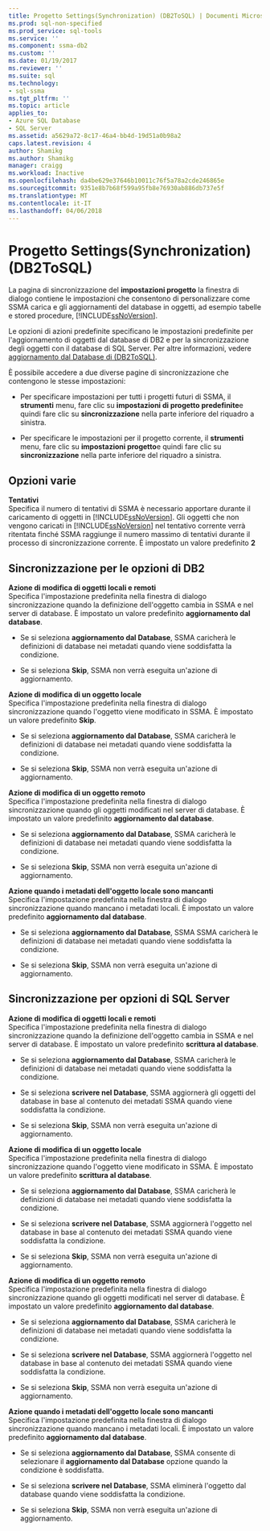 ```yaml
---
title: Progetto Settings(Synchronization) (DB2ToSQL) | Documenti Microsoft
ms.prod: sql-non-specified
ms.prod_service: sql-tools
ms.service: ''
ms.component: ssma-db2
ms.custom: ''
ms.date: 01/19/2017
ms.reviewer: ''
ms.suite: sql
ms.technology:
- sql-ssma
ms.tgt_pltfrm: ''
ms.topic: article
applies_to:
- Azure SQL Database
- SQL Server
ms.assetid: a5629a72-8c17-46a4-bb4d-19d51a0b98a2
caps.latest.revision: 4
author: Shamikg
ms.author: Shamikg
manager: craigg
ms.workload: Inactive
ms.openlocfilehash: da4be629e37646b10011c76f5a78a2cde246865e
ms.sourcegitcommit: 9351e8b7b68f599a95fb8e76930ab886db737e5f
ms.translationtype: MT
ms.contentlocale: it-IT
ms.lasthandoff: 04/06/2018
---
```

# <a name="project-settingssynchronization-db2tosql"></a>Progetto Settings(Synchronization) (DB2ToSQL)
La pagina di sincronizzazione del **impostazioni progetto** la finestra di dialogo contiene le impostazioni che consentono di personalizzare come SSMA carica e gli aggiornamenti del database in oggetti, ad esempio tabelle e stored procedure, [!INCLUDE[ssNoVersion](../../includes/ssnoversion_md.md)].  
  
Le opzioni di azioni predefinite specificano le impostazioni predefinite per l'aggiornamento di oggetti dal database di DB2 e per la sincronizzazione degli oggetti con il database di SQL Server. Per altre informazioni, vedere [aggiornamento dal Database di &#40;DB2ToSQL&#41;](../../ssma/db2/refresh-from-database-db2tosql.md).  
  
È possibile accedere a due diverse pagine di sincronizzazione che contengono le stesse impostazioni:  
  
-   Per specificare impostazioni per tutti i progetti futuri di SSMA, il **strumenti** menu, fare clic su **impostazioni di progetto predefinite**e quindi fare clic su **sincronizzazione** nella parte inferiore del riquadro a sinistra.  
  
-   Per specificare le impostazioni per il progetto corrente, il **strumenti** menu, fare clic su **impostazioni progetto**e quindi fare clic su **sincronizzazione** nella parte inferiore del riquadro a sinistra.  
  
## <a name="miscellaneous-options"></a>Opzioni varie  
**Tentativi**  
Specifica il numero di tentativi di SSMA è necessario apportare durante il caricamento di oggetti in [!INCLUDE[ssNoVersion](../../includes/ssnoversion_md.md)]. Gli oggetti che non vengono caricati in [!INCLUDE[ssNoVersion](../../includes/ssnoversion_md.md)] nel tentativo corrente verrà ritentata finché SSMA raggiunge il numero massimo di tentativi durante il processo di sincronizzazione corrente. È impostato un valore predefinito **2**  
  
## <a name="synchronization-for-db2-options"></a>Sincronizzazione per le opzioni di DB2  
**Azione di modifica di oggetti locali e remoti**  
Specifica l'impostazione predefinita nella finestra di dialogo sincronizzazione quando la definizione dell'oggetto cambia in SSMA e nel server di database. È impostato un valore predefinito **aggiornamento dal database**.  
  
-   Se si seleziona **aggiornamento dal Database**, SSMA caricherà le definizioni di database nei metadati quando viene soddisfatta la condizione.  
  
-   Se si seleziona **Skip**, SSMA non verrà eseguita un'azione di aggiornamento.  
  
**Azione di modifica di un oggetto locale**  
Specifica l'impostazione predefinita nella finestra di dialogo sincronizzazione quando l'oggetto viene modificato in SSMA. È impostato un valore predefinito **Skip**.  
  
-   Se si seleziona **aggiornamento dal Database**, SSMA caricherà le definizioni di database nei metadati quando viene soddisfatta la condizione.  
  
-   Se si seleziona **Skip**, SSMA non verrà eseguita un'azione di aggiornamento.  
  
**Azione di modifica di un oggetto remoto**  
Specifica l'impostazione predefinita nella finestra di dialogo sincronizzazione quando gli oggetti modificati nel server di database. È impostato un valore predefinito **aggiornamento dal database**.  
  
-   Se si seleziona **aggiornamento dal Database**, SSMA caricherà le definizioni di database nei metadati quando viene soddisfatta la condizione.  
  
-   Se si seleziona **Skip**, SSMA non verrà eseguita un'azione di aggiornamento.  
  
**Azione quando i metadati dell'oggetto locale sono mancanti**  
Specifica l'impostazione predefinita nella finestra di dialogo sincronizzazione quando mancano i metadati locali. È impostato un valore predefinito **aggiornamento dal database**.  
  
-   Se si seleziona **aggiornamento dal Database**, SSMA SSMA caricherà le definizioni di database nei metadati quando viene soddisfatta la condizione.  
  
-   Se si seleziona **Skip**, SSMA non verrà eseguita un'azione di aggiornamento.  
  
## <a name="synchronization-for-sql-server-options"></a>Sincronizzazione per opzioni di SQL Server  
**Azione di modifica di oggetti locali e remoti**  
Specifica l'impostazione predefinita nella finestra di dialogo sincronizzazione quando la definizione dell'oggetto cambia in SSMA e nel server di database. È impostato un valore predefinito **scrittura al database**.  
  
-   Se si seleziona **aggiornamento dal Database**, SSMA caricherà le definizioni di database nei metadati quando viene soddisfatta la condizione.  
  
-   Se si seleziona **scrivere nel Database**, SSMA aggiornerà gli oggetti del database in base al contenuto dei metadati SSMA quando viene soddisfatta la condizione.  
  
-   Se si seleziona **Skip**, SSMA non verrà eseguita un'azione di aggiornamento.  
  
**Azione di modifica di un oggetto locale**  
Specifica l'impostazione predefinita nella finestra di dialogo sincronizzazione quando l'oggetto viene modificato in SSMA. È impostato un valore predefinito **scrittura al database**.  
  
-   Se si seleziona **aggiornamento dal Database**, SSMA caricherà le definizioni di database nei metadati quando viene soddisfatta la condizione.  
  
-   Se si seleziona **scrivere nel Database**, SSMA aggiornerà l'oggetto nel database in base al contenuto dei metadati SSMA quando viene soddisfatta la condizione.  
  
-   Se si seleziona **Skip**, SSMA non verrà eseguita un'azione di aggiornamento.  
  
**Azione di modifica di un oggetto remoto**  
Specifica l'impostazione predefinita nella finestra di dialogo sincronizzazione quando gli oggetti modificati nel server di database.  È impostato un valore predefinito **aggiornamento dal database**.  
  
-   Se si seleziona **aggiornamento dal Database**, SSMA caricherà le definizioni di database nei metadati quando viene soddisfatta la condizione.  
  
-   Se si seleziona **scrivere nel Database**, SSMA aggiornerà l'oggetto nel database in base al contenuto dei metadati SSMA quando viene soddisfatta la condizione.  
  
-   Se si seleziona **Skip**, SSMA non verrà eseguita un'azione di aggiornamento.  
  
**Azione quando i metadati dell'oggetto locale sono mancanti**  
Specifica l'impostazione predefinita nella finestra di dialogo sincronizzazione quando mancano i metadati locali. È impostato un valore predefinito **aggiornamento dal database**.  
  
-   Se si seleziona **aggiornamento dal Database**, SSMA consente di selezionare il **aggiornamento dal Database** opzione quando la condizione è soddisfatta.  
  
-   Se si seleziona **scrivere nel Database**, SSMA eliminerà l'oggetto dal database quando viene soddisfatta la condizione.  
  
-   Se si seleziona **Skip**, SSMA non verrà eseguita un'azione di aggiornamento.  
  
